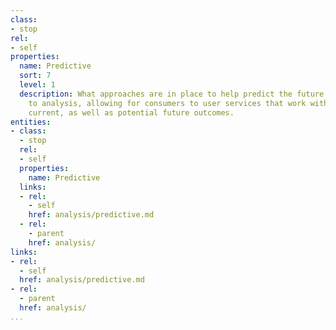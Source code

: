 ```yaml
---
class:
- stop
rel:
- self
properties:
  name: Predictive
  sort: 7
  level: 1
  description: What approaches are in place to help predict the future when it comes
    to analysis, allowing for consumers to user services that work with historical,
    current, as well as potential future outcomes.
entities:
- class:
  - stop
  rel:
  - self
  properties:
    name: Predictive
  links:
  - rel:
    - self
    href: analysis/predictive.md
  - rel:
    - parent
    href: analysis/
links:
- rel:
  - self
  href: analysis/predictive.md
- rel:
  - parent
  href: analysis/
...
```

